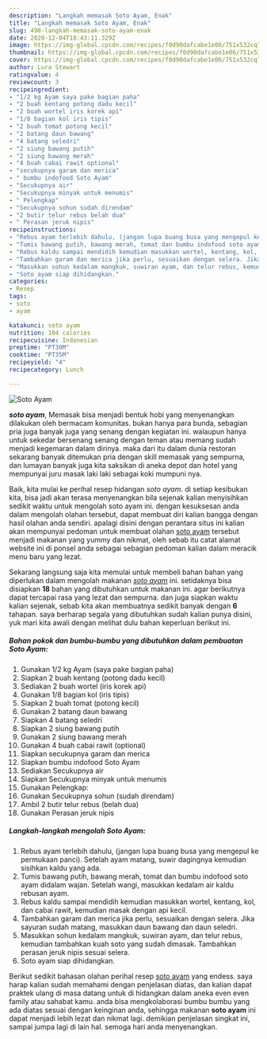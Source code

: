 ```yaml
---
description: "Langkah memasak Soto Ayam, Enak"
title: "Langkah memasak Soto Ayam, Enak"
slug: 498-langkah-memasak-soto-ayam-enak
date: 2020-12-04T18:43:11.329Z
image: https://img-global.cpcdn.com/recipes/f0d90dafcabe1e06/751x532cq70/soto-ayam-foto-resep-utama.jpg
thumbnail: https://img-global.cpcdn.com/recipes/f0d90dafcabe1e06/751x532cq70/soto-ayam-foto-resep-utama.jpg
cover: https://img-global.cpcdn.com/recipes/f0d90dafcabe1e06/751x532cq70/soto-ayam-foto-resep-utama.jpg
author: Lura Stewart
ratingvalue: 4
reviewcount: 3
recipeingredient:
- "1/2 kg Ayam saya pake bagian paha"
- "2 buah kentang potong dadu kecil"
- "2 buah wortel iris korek api"
- "1/8 bagian kol iris tipis"
- "2 buah tomat potong kecil"
- "2 batang daun bawang"
- "4 batang seledri"
- "2 siung bawang putih"
- "2 siung bawang merah"
- "4 buah cabai rawit optional"
- "secukupnya garam dan merica"
- " bumbu indofood Soto Ayam"
- "Secukupnya air"
- "Secukupnya minyak untuk menumis"
- " Pelengkap"
- "Secukupnya sohun sudah direndam"
- "2 butir telur rebus belah dua"
- " Perasan jeruk nipis"
recipeinstructions:
- "Rebus ayam terlebih dahulu, (jangan lupa buang busa yang mengepul ke permukaan panci). Setelah ayam matang, suwir dagingnya kemudian sisihkan kaldu yang ada."
- "Tumis bawang putih, bawang merah, tomat dan bumbu indofood soto ayam didalam wajan. Setelah wangi, masukkan kedalam air kaldu rebusan ayam."
- "Rebus kaldu sampai mendidih kemudian masukkan wortel, kentang, kol, dan cabai rawit, kemudian masak dengan api kecil."
- "Tambahkan garam dan merica jika perlu, sesuaikan dengan selera. Jika sayuran sudah matang, masukkan daun bawang dan daun seledri."
- "Masukkan sohun kedalam mangkuk, suwiran ayam, dan telur rebus, kemudian tambahkan kuah soto yang sudah dimasak. Tambahkan perasan jeruk nipis sesuai selera."
- "Soto ayam siap dihidangkan."
categories:
- Resep
tags:
- soto
- ayam

katakunci: soto ayam 
nutrition: 104 calories
recipecuisine: Indonesian
preptime: "PT30M"
cooktime: "PT35M"
recipeyield: "4"
recipecategory: Lunch

---
```



![Soto Ayam](https://img-global.cpcdn.com/recipes/f0d90dafcabe1e06/751x532cq70/soto-ayam-foto-resep-utama.jpg)

<b><i>soto ayam</i></b>, Memasak bisa menjadi bentuk hobi yang menyenangkan dilakukan oleh bermacam komunitas. bukan hanya para bunda, sebagian pria juga banyak juga yang senang dengan kegiatan ini. walaupun hanya untuk sekedar bersenang senang dengan teman atau memang sudah menjadi kegemaran dalam dirinya. maka dari itu dalam dunia restoran sekarang banyak ditemukan pria dengan skill memasak yang sempurna, dan lumayan banyak juga kita saksikan di aneka depot dan hotel yang mempunyai juru masak laki laki sebagai koki mumpuni nya.



Baik, kita mulai ke perihal resep hidangan <i>soto ayam</i>. di setiap kesibukan kita, bisa jadi akan terasa menyenangkan bila sejenak kalian menyisihkan sedikit waktu untuk mengolah soto ayam ini. dengan kesuksesan anda dalam mengolah olahan tersebut, dapat membuat diri kalian bangga dengan hasil olahan anda sendiri. apalagi disini dengan perantara situs ini kalian akan mempunyai pedoman untuk membuat olahan <u>soto ayam</u> tersebut menjadi makanan yang yummy dan nikmat, oleh sebab itu catat alamat website ini di ponsel anda sebagai sebagian pedoman kalian dalam meracik menu baru yang lezat.


Sekarang langsung saja kita memulai untuk membeli bahan bahan yang diperlukan dalam mengolah makanan <u><i>soto ayam</i></u> ini. setidaknya bisa disiapkan <b>18</b> bahan yang dibutuhkan untuk makanan ini. agar berikutnya dapat tercapai rasa yang lezat dan sempurna. dan juga siapkan waktu kalian sejenak, sebab kita akan membuatnya sedikit banyak dengan <b>6</b> tahapan. saya berharap segala yang dibutuhkan sudah kalian punya disini, yuk mari kita awali dengan melihat dulu bahan keperluan berikut ini.

<!--inarticleads1-->

##### Bahan pokok dan bumbu-bumbu yang dibutuhkan dalam pembuatan Soto Ayam:

1. Gunakan 1/2 kg Ayam (saya pake bagian paha)
1. Siapkan 2 buah kentang (potong dadu kecil)
1. Sediakan 2 buah wortel (iris korek api)
1. Gunakan 1/8 bagian kol (iris tipis)
1. Siapkan 2 buah tomat (potong kecil)
1. Gunakan 2 batang daun bawang
1. Siapkan 4 batang seledri
1. Siapkan 2 siung bawang putih
1. Gunakan 2 siung bawang merah
1. Gunakan 4 buah cabai rawit (optional)
1. Siapkan secukupnya garam dan merica
1. Siapkan  bumbu indofood Soto Ayam
1. Sediakan Secukupnya air
1. Siapkan Secukupnya minyak untuk menumis
1. Gunakan  Pelengkap:
1. Gunakan Secukupnya sohun (sudah direndam)
1. Ambil 2 butir telur rebus (belah dua)
1. Gunakan  Perasan jeruk nipis




<!--inarticleads2-->

##### Langkah-langkah mengolah Soto Ayam:

1. Rebus ayam terlebih dahulu, (jangan lupa buang busa yang mengepul ke permukaan panci). Setelah ayam matang, suwir dagingnya kemudian sisihkan kaldu yang ada.
1. Tumis bawang putih, bawang merah, tomat dan bumbu indofood soto ayam didalam wajan. Setelah wangi, masukkan kedalam air kaldu rebusan ayam.
1. Rebus kaldu sampai mendidih kemudian masukkan wortel, kentang, kol, dan cabai rawit, kemudian masak dengan api kecil.
1. Tambahkan garam dan merica jika perlu, sesuaikan dengan selera. Jika sayuran sudah matang, masukkan daun bawang dan daun seledri.
1. Masukkan sohun kedalam mangkuk, suwiran ayam, dan telur rebus, kemudian tambahkan kuah soto yang sudah dimasak. Tambahkan perasan jeruk nipis sesuai selera.
1. Soto ayam siap dihidangkan.




Berikut sedikit bahasan olahan perihal resep <u>soto ayam</u> yang endess. saya harap kalian sudah memahami dengan penjelasan diatas, dan kalian dapat praktek ulang di masa datang untuk di hidangkan dalam aneka even even family atau sahabat kamu. anda bisa mengkolaborasi bumbu bumbu yang ada diatas sesuai dengan keinginan anda, sehingga makanan <b>soto ayam</b> ini dapat menjadi lebih lezat dan nikmat lagi. demikian penjelasan singkat ini, sampai jumpa lagi di lain hal. semoga hari anda menyenangkan.
